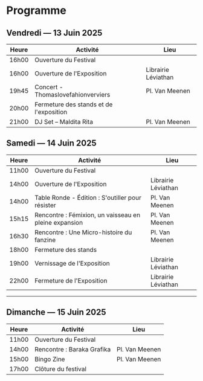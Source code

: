 <!-- program page -->

# Programme

## Vendredi — 13 Juin 2025

| Heure     | Activité                         | Lieu        |
|-----------|----------------------------------|-------------|
| 16h00     | Ouverture du Festival             ||
| 16h00     | Ouverture de l'Exposition             | Librairie Léviathan   |
| 19h45     | Concert - Thomaslovefahionverviers              | Pl. Van Meenen  |
| 20h00     | Fermeture des stands et de l'exposition ||
| 21h00     | DJ Set – Maldita Rita              | Pl. Van Meenen     |


## Samedi —  14 Juin 2025

| Heure     | Activité                         | Lieu        |
|-----------|----------------------------------|-------------|
| 11h00     | Ouverture du Festival             ||
| 14h00     | Ouverture de l'Exposition |  Librairie Léviathan   |
| 14h00     | Table Ronde - Édition : S'outiller pour résister|  Pl. Van Meenen  |
| 15h15     | Rencontre : Fémixion, un vaisseau en pleine expansion | Pl. Van Meenen    |
| 16h30     | Rencontre : Une Micro-histoire du fanzine | Pl. Van Meenen    |
| 18h00     | Fermeture des stands||
| 19h00     | Vernissage de l'Exposition |Librairie Léviathan|
| 22h00     | Fermeture de l'Exposition |Librairie Léviathan|


---

## Dimanche — 15 Juin 2025

| Heure     | Activité                         | Lieu        |
|-----------|----------------------------------|-------------|
| 11h00     | Ouverture du Festival       ||
| 14h00     | Rencontre : Baraka Grafika | Pl. Van Meenen  |
| 15h00     | Bingo Zine | Pl. Van Meenen  |
| 17h00     | Clôture du festival              |  |
